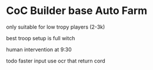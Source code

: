 # CoC Builder base Auto Farm

only suitable for low tropy players (2-3k)

best troop setup is full witch

human intervention at 9:30

todo
faster input
use ocr that return cord
